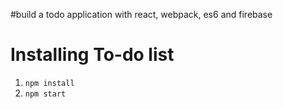 #build a todo application with react, webpack, es6 and firebase

# Installing To-do list
1. `npm install`
2. `npm start`

